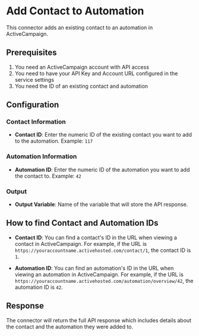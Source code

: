 # Add Contact to Automation

This connector adds an existing contact to an automation in ActiveCampaign.

## Prerequisites

1. You need an ActiveCampaign account with API access
2. You need to have your API Key and Account URL configured in the service settings
3. You need the ID of an existing contact and automation

## Configuration

### Contact Information

- **Contact ID**: Enter the numeric ID of the existing contact you want to add to the automation. 
  Example: `117`

### Automation Information

- **Automation ID**: Enter the numeric ID of the automation you want to add the contact to.
  Example: `42`

### Output

- **Output Variable**: Name of the variable that will store the API response.

## How to find Contact and Automation IDs

- **Contact ID**: You can find a contact's ID in the URL when viewing a contact in ActiveCampaign. For example, if the URL is `https://youraccountname.activehosted.com/contact/1`, the contact ID is `1`.

- **Automation ID**: You can find an automation's ID in the URL when viewing an automation in ActiveCampaign. For example, if the URL is `https://youraccountname.activehosted.com/automation/overview/42`, the automation ID is `42`.

## Response

The connector will return the full API response which includes details about the contact and the automation they were added to.